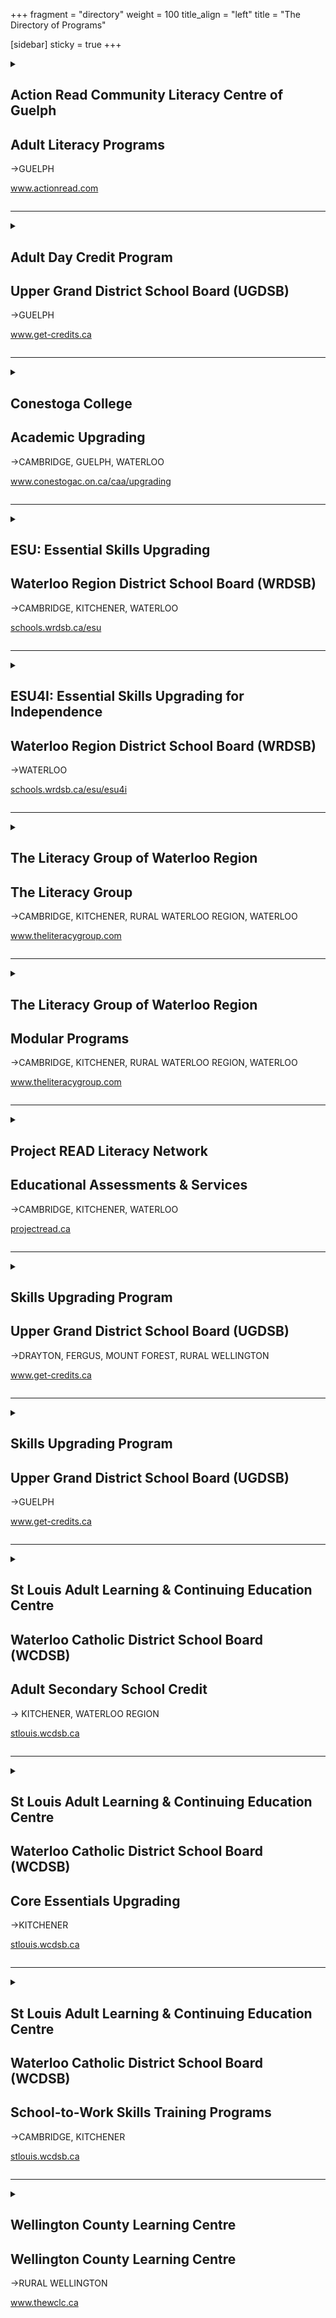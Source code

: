 +++
fragment = "directory"
weight = 100
title_align = "left"
title = "The Directory of Programs"

[sidebar]
  sticky = true
+++


<details>  
<summary>  
  
## Action Read Community Literacy Centre of Guelph  
## Adult Literacy Programs  
→GUELPH  
  
www.actionread.com  
  
</summary>  
  
#### What:  
A wide range of free adult learning programs for employment, independence, and education and training:   
- 1 to 1 tutoring and small groups to improve reading, writing, spelling, and basic math  
- Preparation for high school equivalency  
- Pre-employment skills preparation to help get and keep jobs. Programs include cash register training, food handlers certification, receptionist training, janitorial training, RentSmart, working in retail, communications training & others  
- Northstar Digital Literacy certification and advanced Microsoft computer courses  
- Learning assessment, training plan development, short term groups and workshops  
- Mobile computer lab to provide computer training offsite  
- Information and referral to other programs and services  
- Assist adults with learning disabilities  
- Wheelchair accessible  
- Childcare and transportation subsidy available  
#### Who:  
Adults (19+ years)  
#### When:  
- Mondays at 9:30am‒8:30pm  
- Tuesdays at 9:30am‒4:30pm  
- Wednesdays at 9:30am‒4:30pm, 5:30pm‒8:30pm  
- Thursdays at 9:30am‒4:30pm  
- Fridays at 9:30am‒1:30pm  
#### Where:  
**Guelph**—8 Cork Street East, N1H 2W8  
  
We also offer remote 1 to 1 tutoring via Zoom  
#### Ask For:  
Joanne Morant, Adult Program  
(519) 836-2759 (office)
or (519) 731-7829 (work cell)  
artutor@on.aibn.com
or actionread@gmail.com   
  
</details>  
  
* * * * *  
  
<details>  
<summary>  
  
## Adult Day Credit Program  
## Upper Grand District School Board (UGDSB)  
→GUELPH  
  
www.get-credits.ca  
  
</summary>  
  
#### What:  
- Grade 11 and 12, Senior Credit Courses in English, Mathematics, Chemistry and Biology at the workplace, college and university levels  
- Courses are offered on a rotational basis following a 6 week schedule  
#### Who:  
Adults (18+ years) who are not currently registered in a high school  
  
English as a Second Language Learners with speaking, listening, reading and writing skills at a CLB 7  
#### When:  
Monday ‒ Friday at 9:00am‒12:00pm (September ‒ June)  
  
6 week sessions with mandatory attendance  
#### Where:  
**Guelph—Wellington Centre for Continuing Education**  
1428 Gordon Street  
#### Ask For:  
Student Services  
(519) 836-7280 ext. 627  
  
</details>  
  
* * * * *  
  
<details>  
<summary>  
  
## Conestoga College  
## Academic Upgrading  
→CAMBRIDGE, GUELPH, WATERLOO  
  
www.conestogac.on.ca/caa/upgrading  
  
</summary>  
  
#### What:  
- Tuition free courses in Math, English, Biology, Chemistry, Computers  
- Targeted academic preparation up to grade 12 equivalency for admission into college post secondary programs including apprenticeship training  
- Developing Essential Skills for the workplace  
- Preparation for high school equivalency  
- Childcare, transportation, and internet subsidy for eligible learners  
- Continuous intake, self-paced learning, self-directed with teacher support  
#### Who:  
Adults (19+ years) with or without a grade 12 diploma (age exceptions may apply)  
  
Students must have a Canadian Language Benchmark level 6 on all areas (documentation required)  
#### When:  
All classes are being delivered online with in person support for select courses. Please connect with our intake team for more details at upgrading@conestogac.on.ca  
  
**Self-directed study:** Work at your own pace through the materials with an Instructor available in class to support you. Students can start anytime as part of our continuous intake.  
  
**Teacher-led options:** An Instructor teaches the class with all students starting and ending at the same time. Teacher-led classes are 15 weeks in length and students must attend all classes.  
#### Where:  
**Cambridge**—150 Main Street, Suite 402  
  
**Guelph**—460 Speedvale Avenue West  
  
**Waterloo**—108 University Avenue East  
#### Ask For:  
Information on Academic Upgrading ACE or Preparatory Programs  
upgrading@conestogac.on.ca  
or www.conestogac.on.ca/caa/upgrading/  
  
</details>  
  
* * * * *  
  
<details>  
<summary>  
  
## ESU: Essential Skills Upgrading  
## Waterloo Region District School Board (WRDSB)  
→CAMBRIDGE, KITCHENER, WATERLOO  
  
[schools.wrdsb.ca/esu](https://schools.wrdsb.ca/esu/)  
  
</summary>  
  
#### What:  
- Free upgrading program for adults living in the Region of Waterloo  
- Upgrading is provided in reading, writing and math to prepare for work or career advancement, high school equivalency or college  
- The program is offered in a small group or class setting, by distance learning or in a combination of both to suit your timetable  
- The learning plan is customized for your learning goals  
- Learn at your own speed in a respectful adult environment  
#### Who:  
Adults (19+ years)  
  
If English is not your first language, you must have a CLB Level 6 for Speaking and Listening and CLB Level 5 for Reading and Writing  
#### When:  
Continuous intake from September to June  
Monday ‒ Thursday at 9:00am‒12:00pm  
Monday ‒ Thursday at 12:30pm‒3:30pm  
Tuesday and Thursday at 6:00pm‒8:30pm  
#### Where:  
##### Morning and Afternoon Classes:  
**Cambridge**—60 McDonald Avenue  
**Waterloo**—151 Weber Street South
(South of Union Street)  
  
##### Evening Classes:  
**Kitchener** —72 Wilson Avenue
Kingsdale Community Centre  
#### Ask For:  
Barb Williacy—Coordinator  
(519) 885-4356 ext. 5224   
  
</details>  
  
* * * * *  
  
<details>  
<summary>  
  
## ESU4I: Essential Skills Upgrading for Independence  
## Waterloo Region District School Board (WRDSB)  
→WATERLOO  
  
[schools.wrdsb.ca/esu/esu4i](https://schools.wrdsb.ca/esu/esu4i)  
  
</summary>  
  
#### What:  
We offer a free learning program for adults with developmental disabilities. The program is in a small group or class setting and can be customized for individual needs. ESU4I focuses on development in reading, writing, math, or computer skills to prepare for further training, employment or independence.  
#### Who:  
Adults (19+ years)  
#### When:  
Friday at 9:00am‒11:00am  
#### Where:  
**Waterloo**—151 Weber Street South
(South of Union Street)  
#### Ask For:  
Barb Williacy—(519) 885-4356 ext. 5224  
Contact ESU using the online Contact Form   
  
</details>  
  
* * * * *  
  
<details>  
<summary>  
  
## The Literacy Group of Waterloo Region  
## The Literacy Group  
→CAMBRIDGE, KITCHENER, RURAL WATERLOO REGION, WATERLOO  
  
www.theliteracygroup.com  
  
</summary>  
  
#### What:  
Learner centred 1 to 1 tutoring & small group instruction in reading, writing, math, computers & workplace essential skills.  
  
Programs provided online and in person. Contact us for more information.  
#### Who:  
Adults (17+ years)  
#### When:  
**Cambridge**  
Monday ‒ Thursday at 9:00am‒9:00pm  
Friday at 9:00am‒4:00pm  
  
**Kitchener**  
Monday ‒ Thursday at 9:00am‒9:00pm  
Friday at 9:00am‒4:00pm  
  
**Rural Sites:** Phone for times  
#### Where:  
**Cambridge**—40 Ainslie Street South  
  
**Kitchener**—300 Victoria Street North, Unit 8  
  
Contact us for full site information  
#### Ask For:  
Any staff member will be able to assist.  
(519) 743-6090  
or info@tlgwr.ca  
Twitter—@TLGwr  
Facebook—@theliteracygroup1  
Instagram—@tlgwr  
  
</details>  
  
* * * * *  
  
<details>  
<summary>  
  
## The Literacy Group of Waterloo Region  
## Modular Programs  
→CAMBRIDGE, KITCHENER, RURAL WATERLOO REGION, WATERLOO  
  
www.theliteracygroup.com  
  
</summary>  
  
#### What:  
The Literacy Group provides small group, customized modular-based training for clients looking for short-term skills and literacy upgrading. Training topics range from Workplace Soft Skills, Customer Service and POS Cashier Training, Basic Computer Training, Grammar, Writing and more. Contact us for more details or visit our website to find out about our current programs and training opportunities.  
Programs provided online and in person. Contact us for more information.  
#### Who:  
Adults (17+ years)  
#### When:  
**Cambridge**  
Monday ‒ Thursday at 9:00am‒9:00pm  
Friday at 9:00am‒4:00pm  
  
**Kitchener**  
Monday ‒ Thursday at 9:00am‒9:00pm  
Friday at 9:00am‒4:00pm  
  
**Rural Sites:** Phone for times  
#### Where:  
**Cambridge**—40 Ainslie Street South  
  
**Kitchener**—300 Victoria Street North, Unit 8  
  
Contact us for full site information  
#### Ask For:  
Laurie Mazur—Modular Program Coordinator  
laurie@theliteracygroup.com  
(519) 743-6090 ext. 325  
Twitter—@TLGwr  
Facebook—@theliteracygroup1  
Instagram—@tlgwr  
  
</details>  
  
* * * * *  
  
<details>  
<summary>  
  
## Project READ Literacy Network  
## Educational Assessments & Services  
→CAMBRIDGE, KITCHENER, WATERLOO  
  
[projectread.ca](https://projectread.ca/)  
  
</summary>  
  
#### What:  
##### Educational Assessments
- Assessments of Literacy and Skills for Success for employment, apprenticeship or college  
- Referral into upgrading programs based on personal needs and goals  
- Free for adults on Ontario Works in Waterloo Region  
- Sliding scale of fees for other individuals  
  
##### Help for Businesses & Non-Profits  
- Clear Writing services  
- Bridges out of Poverty training  
- Soft Skills Solutions certification training  
- All business & non-profit services  
are available for a fee. Contact us for an estimate.  
#### Who:  
Adults (18+ years)  
#### When:  
Assessments by appointment  
  
Business or Non-Profit services upon request  
#### Where:
- **Cambridge**, **Kitchener** and **Waterloo**  
- Assessments available in person or online  
- Employment Resource Centres, LBS sites, or Ontario Works offices  
#### Ask For:  
Assessment information, Business or Non-Profit services  
(519) 570-3054  
or info@projectread.ca  
  
</details>  
  
* * * * *  
  
<details>  
<summary>  
  
## Skills Upgrading Program  
## Upper Grand District School Board (UGDSB)  
→DRAYTON, FERGUS, MOUNT FOREST, RURAL WELLINGTON  
  
www.get-credits.ca  
  
</summary>  
  
#### What:  
- Skills upgrading in reading, writing, mathematics and digital skills  
- Preparing for high school diploma, college or high school equivalency  
- Improving Essential Skills for employment  
- Individualized learning plans and flexible hours  
#### Who:  
Adults (18+ years) who are not currently registered in a high school.  
  
English as a Second Language Learners with speaking and listening skills at a CLB 6.  
#### When:  
Continuous intake from September ‒ June. Monday ‒ Thursday programming with day and evening times. Call to confirm times.  
#### Where:  
**Drayton—Mennonite Fellowship Church**  
109 Wellington Street South  
  
**Fergus—Bethel Baptist Church**  
675 Victoria Terrace  
  
**Mount Forest—Portable at North Wellington Centre for Continuing Education**  
405B Sligo Road East  
#### Ask For:  
Skills Upgrading Program Manager  
skillsupgradingprogram@ugconed.ca  
(519) 836-7280 ext. 624  
  
</details>  
  
* * * * *  
  
<details>  
<summary>  
  
## Skills Upgrading Program  
## Upper Grand District School Board (UGDSB)  
→GUELPH  
  
www.get-credits.ca  
  
</summary>  
  
#### What:  
- Skills upgrading in reading, writing, mathematics and digital skills  
- Preparing for high school diploma, college or high school equivalency  
- Improving Essential Skills for employment  
- Individualized learning plans and flexible hours  
#### Who:  
Adults (18+ years) who are not currently registered in a high school.  
  
English as a Second Language Learners with speaking and listening skills at a CLB 6  
#### When:  
Continuous intake from September ‒ June. Monday ‒ Friday programming with day and evening times available.   
#### Where:  
**Guelph—Wellington Centre for Continuing Education**  
1428 Gordon Street  
  
**Guelph—Tytler Centre for Continuing Education**  
131 Ontario Street, 3rd Floor  
#### Ask For:  
Skills Upgrading Program Manager  
skillsupgradingprogram@ugconed.ca  
(519) 836-7280 ext. 624  
  
</details>  
 
 * * * * *  
  
<details>  
<summary>  
  
## St Louis Adult Learning & Continuing Education Centre  
## Waterloo Catholic District School Board (WCDSB)  
## Adult Secondary School Credit  
→ KITCHENER, WATERLOO REGION  
  
[stlouis.wcdsb.ca](https://stlouis.wcdsb.ca)  
  
</summary>  
  
#### What:  
- There are 9 ways to earn Secondary School Credits at St. Louis. Up to 60 Secondary school credit courses available for various grade levels  
- Guidance Services is the first step to registering for ANY secondary school credit course for upgrading, post-secondary pre-requisites or completing high school diploma (OSSD)  
- Day class instruction for Grades 10‒12 (Part-time or full-time) offered through in-person, dedicated class times  
- Language Credit classes (Gr. 9-12) offered once per week from Sept to June. Six languages to choose from  
- Prior Learning Assessment & Recognition (PLAR) for mature students to earn secondary school credits based on previous work and life experience. Earn up to 26 credits through meetings and short tests with Guidance  
- Credits@Work—earn co-op credits while working (+20 hour Online or handout component). Every hour worked counts toward each hour needed to complete a secondary school credit. First credit is 90 hours + 20 hours to complete Student Co-op Learning Plan. Each credit afterward is 110 hours  
- Correspondence, online, earn credits on your own schedule (20 lessons total at 2 lessons per week). Free Tutoring available for Correspondence students  
- No fees for Day Classes, Language Credit classes, PLAR, Summer or Credits@Work. Correspondence requires a $60 fee per course. School-to-Work courses and programs have materials fees.  
#### Who:  
- Adults (18+ years)  
- Students (16+ years) not attending school full time. For correspondence and Credit@Work options only, additional fees apply  
#### When:  
##### Guidance Services  
- Complete online Guidance Intake Form to arrange Guidance Services (available online or in-person)  
- September ‒ June  
- Monday ‒ Thursday at 8:30am‒12:30pm and 1:30pm‒4:00pm  
- Closed Friday (by appointment only)  
  
##### Day Class Instruction  
- Kitchener Main Campus only  
- September ‒ June  
- 5 terms a year (7-week terms) starting Sept, Nov, Jan, March and May, plus Summer School class in July only  
- Monday ‒ Friday at 8:45am‒11:45am and/or 12:30pm‒3:30pm  
  
##### Language Credit Class Instruction  
- Kitchener Main Campus & Resurrection Catholic Secondary School  
- September ‒ June  
- Wednesday at 5:30pm‒9:00pm or Saturday at 9:30am‒1:00pm  
  
##### Correspondence / Self-Directed Study  
- Kitchener Main   
- Monday ‒ Thursday (no Fridays)  
- Registration and 1 to 1 tutor booking information may be found on stlouis.wcdsb.ca   
  
##### Prior Learning and Recognition (PLAR)  
- Continuous registration and ongoing programming (see guidance)  
  
##### Credits@Work  
- Continuous registration and ongoing programming (see guidance)  
- Program runs 20 hours online and remainder of time at place of employment  
  
##### Summer School  
- July 2 ‒ 26, 2024  
- Monday ‒ Friday at 8:30am‒3:00pm (online or in-person to be determined)  
  
##### Registration  
- Must complete online Guidance Intake Form (Monday to Thursday) to enroll.  Transcript or credit counselling summary from last high school required.  
- Secondary School Credit Day Class registration generally starts 3 weeks before the start of each term. New term every 2 months.  
- Correspondence, Credits@Work and PLAR registration ongoing during Guidance hours of operation  
- Summer School and Language Credit registration begins in March  
#### Where:  
**St. Louis—Kitchener Main Campus**  
80 Young Street (behind Kitchener City Hall)  
#### Ask For:  
Email—stlouis@wcdsb.ca  
or complete Guidance Intake Form  
found on website  
  
</details>  
  
* * * * *  
  
<details>  
<summary>  
  
## St Louis Adult Learning & Continuing Education Centre  
## Waterloo Catholic District School Board (WCDSB)  
## Core Essentials Upgrading  
→KITCHENER  
  
[stlouis.wcdsb.ca](https://stlouis.wcdsb.ca)  
  
</summary>  
  
#### What:  
Core Essentials is a FREE literacy and basic skills program, offered in-person, online, or through a supported remote format. CorE provides extra support while pursuing academic goals or Digital literacy skills.   
##### Students who take Core Essentials  
- Prepare for next steps such as: Secondary School Credit courses, employment, or volunteer work  
- Prepare for PLAR (Prior Learning Assessment & Recognition) and School-to-Work Skills Training  
- Discover academic strengths and any potential areas of growth  
- Build confidence in reading, writing, numeracy, digital skills, problem solving, communication, creativity and innovation, collaboration, and study skills   
- Focus on long-term goals and short-term academic goals  
  
##### Core Essentials offers  
- Comfortable in-person and online classroom environments  
- Flexible daytime hours of study  
- Instruction tailored to your goals  
- Certified adult instructors who will guide and prepare you, respect your needs and eagerly help you learn  
- Support through Independent Remote Learning   
- Upgrading to prepare for many credit classes, including English and Math  
#### Who:  
Adults (19+ years)  
#### When:  
##### Core Essentials  
- September ‒ June  
- In-person classes: Monday – Thursday at 8:45am‒11:45am and/or 12:30pm‒3:00pm  
- Online classes: Monday – Thursday at 9:15am‒11:45am and/or 12:45pm‒3:15pm  
- Remote Support available: Tuesday – Friday at 8:45am‒11:45am or 1:00pm‒3:30pm  
  
##### Digital Essentials  
- October ‒ March  
- Program Format – Flexible options – up to 15 hours  
- Support available:  
Remote—Tuesdays and Wednesdays at 4:30pm‒7:30pm  
In Person—Fridays at 8:45am‒11:45am or 1:00pm‒3:30pm  
  
##### PSW Essentials (for students wishing to enrol in St. Louis PSW Program)  
- September ‒ June  
- Supported Remote: Tuesday – Friday at 8:45am‒11:45am or 1:00pm‒3:30pm – up to 2‒3 weeks with dedicated daily learning  
#### Where:  
**St. Louis—Kitchener Main Campus**  
80 Young Street
(behind Kitchener City Hall)  
#### Ask For:  
Core Essentials Program to book an interview with an intake coordinator  
(519) 745-1201 ext. 238  
or email stlouis@wcdsb.ca  
  
</details>  
  
* * * * *  
  
<details>  
<summary>  
  
## St Louis Adult Learning & Continuing Education Centre  
## Waterloo Catholic District School Board (WCDSB)  
## School-to-Work Skills Training Programs  
→CAMBRIDGE, KITCHENER  
  
[stlouis.wcdsb.ca](https://stlouis.wcdsb.ca)  
  
</summary>  
  
#### What:  
- Personal Support Worker Certificate Program (PSW) full-time and part-time programs (Kitchener & Cambridge)  
- Culinary Arts & Hospitality courses or Training Program (Kitchener only)  
- Hairstyling & Barber Training Program (Kitchener only)  
- All programs offer in-class instruction, experiential hands-on learning, secondary school elective credits and have minimum 220-hour co-op / work placements  
- Tuition is paid by Ministry of Education funding, additional materials fees may apply ($75 per Culinary course,  and $1,600/yr for Hairstyling/ Barber Training. Contact PSW office for updates on fees, if applicable).  
- Fees subject to change.  
#### Who:  
All School-to-Work programs
  
Adults (18+ years)  
  
Instructors are Certified Teachers or Registered Nurses (PSW). ALL have a minimum of 5 years industry experience.  
#### When:  
Full-time day, in-class instruction for all programs, class times vary, plus two-month work placement.  
  
##### Culinary Arts  
- New courses offered every 2 months Monday ‒ Friday at 8:45am‒11:45am and / or 12:30pm‒3:30pm  
- September ‒ June  
- No classes in summer  
- Co-op available  
  
##### Hairstyling & Barbering  
- Full-time, Monday ‒ Friday at 8:45am‒3:30pm  
- Start dates in September, November & March
- Co-op placement times vary  
  
##### PSW  
- Full-time Day: Monday ‒ Friday at 8:45am‒3:30pm   
- Part-time Day: Tuesday ‒ Thursday at 8:45am‒3:30pm   
- Part-time Evening: Tuesday ‒ Thursday and one Monday per month, at 4:30pm‒9:30pm  
- Start dates in September, November & March  
- Work placement times vary  
  
##### Registration  
Intake / Registration sessions for Hair & PSW offered throughout the year. See website for details.  
  
Registration for Culinary & Hospitality courses is offered at the same times as Secondary School Credit registration – 5 terms per year. Visit website for upcoming dates and registration processes.  
#### Where:  
##### Culinary, Hair, PSW  
**St. Louis—Kitchener** Main Campus  
80 Young Street (behind Kitchener City Hall)  
  
##### PSW Part-Time Day Program ONLY  
(follows a “Living Classroom” 
learning model)  
**St. Louis—Cambridge Fairview Seniors Community**  
**Cambridge**—515 Langs Drive  
#### Ask For:  
Information about the specific program  
email stlouis@wcdsb.ca or   
Hair/Culinary—(519) 745-1201 ext. 201  
PSW—(519) 745-1201 ext. 288  
  
</details>  
   
* * * * *  
  
<details>  
<summary>  
  
## Wellington County Learning Centre  
## Wellington County Learning Centre  
→RURAL WELLINGTON  
  
www.thewclc.ca  
  
</summary>  
  
#### What:  
- Trades Helper Program  
- Digital Literacy  
- Preparation for high school equivalency – call for interview and assessment  
- Just For Youth after school 1 to 1 tutoring program  
- Literacy and numeracy assessments  
- Math or reading groups for children 6 to 12 years old  
- Let’s Get Real – research and development on education/career options for young adults not in school  
- Safe Food Handling  
- Financial Literacy  
- Smart Serve and Customer Service  
#### Who:  
Adults (19+ years), Youth (16‒22 years), Children (6‒12 years)  
#### When:  
Call the Learning Centre for dates and times of programs  
  
Office Hours:  
Monday ‒ Thursday at 9:00am‒4:30pm Friday at 9:00am‒12:00pm  
#### Where:  
**Arthur**—148 George Street  
Transportation can be arranged for those who require to and from the office in Arthur  
#### Ask For:  
(519) 848-3462 or literacy@thewclc.ca  
  
</details>  
